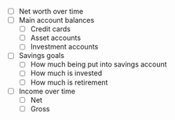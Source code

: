 - [ ] Net worth over time
- [ ] Main account balances 
  - [ ] Credit cards 
  - [ ] Asset accounts 
  - [ ] Investment accounts 
- [ ] Savings goals
  - [ ] How much being put into savings account
  - [ ] How much is invested 
  - [ ] How much is retirement
- [ ] Income over time
  - [ ] Net
  - [ ] Gross